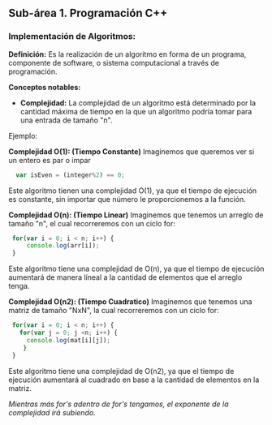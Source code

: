 ## Sub-área 1. Programación C++ ##

### Implementación de Algoritmos: ###
**Definición:** Es la realización de un algoritmo en forma de un programa, componente de software, o sistema computacional a través de programación.

**Conceptos notables:**
  - **Complejidad:** La complejidad de un algoritmo está determinado por la cantidad máxima de tiempo en la que un algoritmo podría tomar para una entrada de tamaño "n".
  
  Ejemplo:
  
  
  **Complejidad O(1): (Tiempo Constante)**
  Imaginemos que queremos ver si un entero es par o impar
  ```javascript
    var isEven = (integer%2) == 0; 
  ```
  Este algoritmo tienen una complejidad O(1), ya que el tiempo de ejecución es constante, sin importar que número le proporcionemos a la función.
  
  **Complejidad O(n): (Tiempo Linear)**
  Imaginemos que tenemos un arreglo de tamaño "n", el cual recorreremos con un ciclo for:
 ```javascript
  for(var i = 0; i < n; i++) {
      console.log(arr[i]);
  }
  ```
  Este algoritmo tiene una complejidad de O(n), ya que el tiempo de ejecución aumentará de manera líneal a la cantidad de elementos que el arreglo tenga.
  
  **Complejidad O(n2): (Tiempo Cuadratico)**
  Imaginemos que tenemos una matriz de tamaño "NxN", la cual recorreremos con un ciclo for:
 ```javascript
  for(var i = 0; i < n; i++) {
    for(var j = 0; j <n; i++) {
      console.log(mat[i][j]);
     }
  }
  ```
  Este algoritmo tiene una complejidad de O(n2), ya que el tiempo de ejecución aumentará al cuadrado en base a la cantidad de elementos en la matriz.
  
  _Mientras más for's adentro de for's tengamos, el exponente de la complejidad irá subiendo._
  
  
  
  
